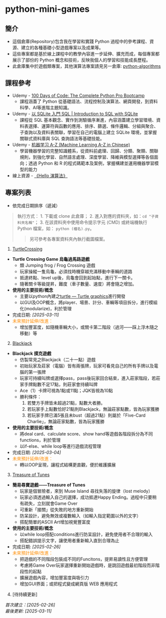 
# python-mini-games

## 簡介
   + 這個倉庫(Repository)包含我在學習和實踐 Python 過程中的參考課程、資源、建立的各種基礎小型遊戲專案以及成果等。
   + 這些專案都是基於線上課程中的教學內容進一步延伸、擴充而成，每個專案都展示了部份的 Python 概念和技術，反映我個人的學習和技能成長歷程。
   + 此倉庫集中於遊戲類專案，其他演算法專案請見另一倉庫: [python-algorithms](https://github.com/AH-DevWorks/python-algorithms)

## 課程參考
+ Udemy - [100 Days of Code: The Complete Python Pro Bootcamp](https://www.udemy.com/course/100-days-of-code/)
  + 課程涵蓋了 Python 從基礎語法、流程控制及演算法、網頁開發，到資料科學、AI等進階主題知識。
+ Udemy - [以 SQLite 入門 SQL | Introduction to SQL with SQLite](https://www.udemy.com/course/introduction-to-sql-with-sqlite)
  + 課程從 SQL 基本觀念、實作到測驗循序漸進，內容涵蓋建立學習環境、資料表選擇、運算符與函數的應用、排序、篩選、條件邏輯、分組與聚合、子查詢以及資料表關聯，學習在自己的電腦上建立 SQLite 環境，並掌握關聯式資料庫與 SQL 查詢語法等基礎技能。
+ Udemy - [机器学习 A-Z (Machine Learning A-Z in Chinese)](https://www.udemy.com/course/machinelearningchinese/)
  + 學習機器學習的完整知識體系，從資料前處理、回歸、分類、聚類、關聯規則，到強化學習、自然語言處理、深度學習、降維與模型選擇等各個面向；透過 Python 和 R 的程式碼範本及案例，掌握構建並運用機器學習模型的能力
+ 線上資源 - [《Hello 演算法》](https://www.hello-algo.com/zh-hant/)

## 專案列表
+ 依完成日期排序（遞減）
> 執行方式： 1. 下載或 clone 此倉庫； 2. 進入對應的資料夾，如：`cd "子資料夾名稱"`； 3. 在該資料夾中使用命令提示字元 (CMD) 或終端機執行 Python 檔案，如： `python (檔名).py`。
>> 另可參考各專案資料夾內執行截圖檔案。

1. [TurtleCrossing](./TurtleCrossing)
  + **Turtle Crossing Game 烏龜過馬路遊戲**
    + 類 Jumping frog / Frog Crossing 遊戲
    + 玩家操縱一隻烏龜，必須找時機穿越充滿移動中車輛的道路
    + 抵達終點、level up後，烏龜會回到起始點，進行下一關卡。
    + 隨著關卡等級提昇，難度（車子數量、速度）將會隨之增加。
  + **使用的主要技術/概念**
    + 主要以python內建之[turtle — Turtle graphics](https://docs.python.org/3/library/turtle.html)進行開發
    + 以GUI及OOP概念，將player、場景、計分、車輛等項目拆分，進行模組化(modularize)，利於管理
  + 完成日期: *[2025-03-11]*
  + <span style="color: darkorange">未來預計延伸/改進：</span>
    + 增加豐富度，如隨機車輛大小，或關卡第二階段（過河——踩上浮木隨之移動）等

2. [Blackjack](./Blackjack)
  + **Blackjack 撲克遊戲**
    + 仿製常見之Blackjack（二十一點）遊戲
    + 初始玩家及莊家（電腦）皆有兩張牌，玩家可看見自己的所有手牌以及電腦的第一張牌
    + 玩家可持續叫牌或選擇pass，pass後玩家回合結束，進入莊家階段，若莊家手牌點數不足17點，則莊家會持續叫牌
    + Ace（1）卡牌可視為1點或11點；JQK皆視為10點
    + 勝利條件：
      1. 若雙方手牌皆未超過21點，點數大者勝。
      2. 若玩家手上點數恰好21點則Blackjack，無論莊家點數，皆為玩家獲勝
      3. 若玩家手牌已滿5張且未bust（超過21點）則屬於「Five-Card Charlie」，無論莊家點數，皆為玩家獲勝
  + **使用的主要技術/概念**
    + 將deal card、calculate score、show hand等遊戲各階段拆分為不同functions，利於管理
    + 以if-else、while loop等進行遊戲流程管理
  +  完成日期: *[2025-03-04]*
  + <span style="color: darkorange">未來預計延伸/改進：</span>
    + 轉以OOP呈現，讓程式結構更直觀，便於維護擴展

3. [Treasure of Tunes](./Treasure%20of%20Tunes)
  + **簡易尋寶遊戲——Treasure of Tunes**
    + 玩家是個冒險者，來到 Muse Island 尋找失落的旋律（lost melody）
    + 玩家必須透過輸入自己的選擇，成功抵達Happy Ending。過程中只要稍有疏失，立刻就會Game Over
    + 可重新「接關」從失敗的地方重新開始
    + 防呆設計，避免無效或複數輸入（如輸入指定範圍以外的文字）
    + 搭配簡單的ASCII Art增加視覺豐富度
  + **使用的主要技術/概念**
    + 以while loop搭配conditions進行防呆設計，避免使用者不合理的輸入
    + 搭配錯誤提示文字，讓使用者重新輸入直到合理為止
  + 完成日期: *[2025-02-26]*
  + <span style="color: darkorange">未來預計延伸/改進：</span>
    + 把遊戲的不同階段包裝成不同的Funcitons，提昇易讀性且方便管理
    + 考慮將Game Over玩家選擇重新開始遊戲時，是跳回遊戲最初階段而非階段性的起點
    + 擴展遊戲內容，增加豐富度與吸引力
    + 增加GUI界面；或把程式變成網頁版 WEB 應用程式

4. [待持續更新]




*首次建立：[2025-02-26]*  
*最後更新: [2025-03-11]*


